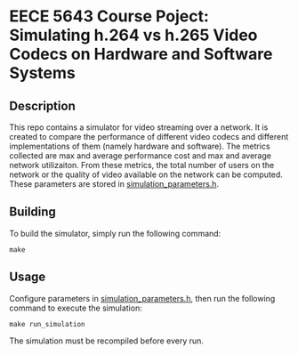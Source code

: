 # EECE 5643 Course Poject: Simulating h.264 vs h.265 Video Codecs on Hardware and Software Systems

## Description
This repo contains a simulator for video streaming over a network. It is created to compare the performance of different video codecs and different implementations of them (namely hardware and software). The metrics collected are max and average performance cost and max and average network utilizaiton. From these metrics, the total number of users on the network or the quality of video available on the network can be computed. These parameters are stored in [simulation_parameters.h](./simulation_parameters.h).

## Building
To build the simulator, simply run the following command:
```
make 
```

## Usage
Configure parameters in [simulation_parameters.h](./simulation_parameters.h), then run the following command to execute the simulation:
```
make run_simulation
```

The simulation must be recompiled before every run.
